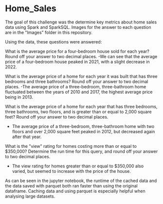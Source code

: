 # Home_Sales
The goal of this challenge was the determine key metrics about home sales data using Spark and SparkSQL. Images for the answer to each question are in the "Images" folder in this repository.

Using the data, these questions were answered: 

What is the average price for a four-bedroom house sold for each year? Round off your answer to two decimal places.
-We can see that the average price of a four-bedroom house peaked in 2021, with a slight decrease in 2022. 


What is the average price of a home for each year it was built that has three bedrooms and three bathrooms? Round off your answer to two decimal places.
-The average price of a three-bedroom, three-bathroom home fluctuated between the years of 2010 and 2017, the highest average price being in 2013. 

What is the average price of a home for each year that has three bedrooms, three bathrooms, two floors, and is greater than or equal to 2,000 square feet? Round off your answer to two decimal places.
- The average price of a three-bedroom, three-bathroom home with two floors and over 2,000 square feet peaked in 2012, but decreased again after that year.

What is the "view" rating for homes costing more than or equal to $350,000? Determine the run time for this query, and round off your answer to two decimal places.
- The view rating for homes greater than or equal to $350,000 also varied, but seemed to increase with the price of the house. 

As can be seen in the jupyter notebook, the runtime of the cached data and the data saved with parquet both ran faster than using the original dataframe. Caching data and using parquet is especially helpful when analysing large datasets. 
